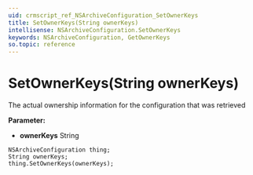 ```yaml
---
uid: crmscript_ref_NSArchiveConfiguration_SetOwnerKeys
title: SetOwnerKeys(String ownerKeys)
intellisense: NSArchiveConfiguration.SetOwnerKeys
keywords: NSArchiveConfiguration, GetOwnerKeys
so.topic: reference
---
```


# SetOwnerKeys(String ownerKeys)

The actual ownership information for the configuration that was retrieved

**Parameter:** 
* **ownerKeys** String

```crmscript
NSArchiveConfiguration thing;
String ownerKeys;
thing.SetOwnerKeys(ownerKeys);
```

